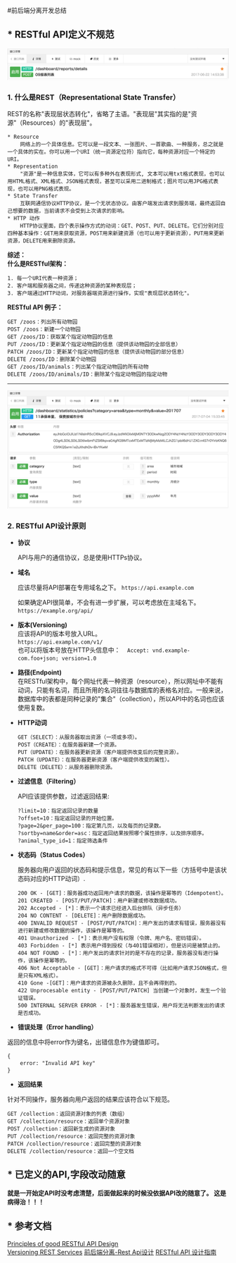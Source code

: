 #前后端分离开发总结

## * RESTful API定义不规范
![不规范的例子](https://github.com/Summer-Zhang/RESTful/blob/master/%E5%B1%8F%E5%B9%95%E5%BF%AB%E7%85%A7%202017-07-07%20%E4%B8%8B%E5%8D%8812.46.42.png)

### 1. 什么是REST（Representational State Transfer）
REST的名称"表现层状态转化"，省略了主语。"表现层"其实指的是"资源"（Resources）的"表现层"。

	* Resource
		网络上的一个具体信息。它可以是一段文本、一张图片、一首歌曲、一种服务，总之就是一个具体的实在。你可以用一个URI（统一资源定位符）指向它，每种资源对应一个特定的URI。
	* Representation
		"资源"是一种信息实体，它可以有多种外在表现形式, 文本可以用txt格式表现，也可以用HTML格式、XML格式、JSON格式表现，甚至可以采用二进制格式；图片可以用JPG格式表现，也可以用PNG格式表现。
	* State Transfer
		互联网通信协议HTTP协议，是一个无状态协议。由客户端发出请求到服务端，最终返回自己想要的数据，当前请求不会受到上次请求的影响。
	* HTTP 动作
		HTTP协议里面，四个表示操作方式的动词：GET、POST、PUT、DELETE。它们分别对应四种基本操作：GET用来获取资源，POST用来新建资源（也可以用于更新资源），PUT用来更新资源，DELETE用来删除资源。
**综述：  
 什么是RESTful架构：** 

	1. 每一个URI代表一种资源； 
	2. 客户端和服务器之间，传递这种资源的某种表现层；
	3. 客户端通过HTTP动词，对服务器端资源进行操作，实现"表现层状态转化"。

**RESTful API 例子：** 

	GET /zoos：列出所有动物园
	POST /zoos：新建一个动物园
	GET /zoos/ID：获取某个指定动物园的信息
	PUT /zoos/ID：更新某个指定动物园的信息（提供该动物园的全部信息）
	PATCH /zoos/ID：更新某个指定动物园的信息（提供该动物园的部分信息）
	DELETE /zoos/ID：删除某个动物园
	GET /zoos/ID/animals：列出某个指定动物园的所有动物
	DELETE /zoos/ID/animals/ID：删除某个指定动物园的指定动物

------

![不规范的例子](https://github.com/Summer-Zhang/RESTful/blob/master/%E5%B1%8F%E5%B9%95%E5%BF%AB%E7%85%A7%202017-07-07%20%E4%B8%8B%E5%8D%8812.48.26.png)

### 2. RESTful API设计原则
*  **协议**  

	API与用户的通信协议，总是使用HTTPs协议。
*  **域名** 

	应该尽量将API部署在专用域名之下。
	` https://api.example.com `
	
	如果确定API很简单，不会有进一步扩展，可以考虑放在主域名下。
	` https://example.org/api/ `
	
*  **版本(Versioning)**  
	应该将API的版本号放入URL。  
	` https://api.example.com/v1/ `  
	也可以将版本号放在HTTP头信息中：
	`　Accept: vnd.example-com.foo+json; version=1.0 `
*  **路径(Endpoint)**  
	在RESTful架构中，每个网址代表一种资源（resource），所以网址中不能有动词，只能有名词，而且所用的名词往往与数据库的表格名对应。一般来说，数据库中的表都是同种记录的"集合"（collection），所以API中的名词也应该使用复数。

*  **HTTP动词**

	```
	GET（SELECT）：从服务器取出资源（一项或多项）。  
	POST（CREATE）：在服务器新建一个资源。  
	PUT（UPDATE）：在服务器更新资源（客户端提供改变后的完整资源）。  
	PATCH（UPDATE）：在服务器更新资源（客户端提供改变的属性）。  
	DELETE（DELETE）：从服务器删除资源。  
	```
	
*  **过滤信息（Filtering）**

	API应该提供参数，过滤返回结果:
	
	```
	?limit=10：指定返回记录的数量
	?offset=10：指定返回记录的开始位置。
	?page=2&per_page=100：指定第几页，以及每页的记录数。
	?sortby=name&order=asc：指定返回结果按照哪个属性排序，以及排序顺序。
	?animal_type_id=1：指定筛选条件
	```
*  **状态码（Status Codes）**

	服务器向用户返回的状态码和提示信息，常见的有以下一些（方括号中是该状态码对应的HTTP动词）.

	```
	200 OK - [GET]：服务器成功返回用户请求的数据，该操作是幂等的（Idempotent）。
	201 CREATED - [POST/PUT/PATCH]：用户新建或修改数据成功。
	202 Accepted - [*]：表示一个请求已经进入后台排队（异步任务）
	204 NO CONTENT - [DELETE]：用户删除数据成功。
	400 INVALID REQUEST - [POST/PUT/PATCH]：用户发出的请求有错误，服务器没有进行新建或修改数据的操作，该操作是幂等的。
	401 Unauthorized - [*]：表示用户没有权限（令牌、用户名、密码错误）。
	403 Forbidden - [*] 表示用户得到授权（与401错误相对），但是访问是被禁止的。
	404 NOT FOUND - [*]：用户发出的请求针对的是不存在的记录，服务器没有进行操作，该操作是幂等的。
	406 Not Acceptable - [GET]：用户请求的格式不可得（比如用户请求JSON格式，但是只有XML格式）。
	410 Gone -[GET]：用户请求的资源被永久删除，且不会再得到的。
	422 Unprocesable entity - [POST/PUT/PATCH] 当创建一个对象时，发生一个验证错误。
	500 INTERNAL SERVER ERROR - [*]：服务器发生错误，用户将无法判断发出的请求是否成功。
	```
*  **错误处理（Error handling）**

返回的信息中将error作为键名，出错信息作为键值即可。

```
{
    error: "Invalid API key"
}
```
*  **返回结果**

针对不同操作，服务器向用户返回的结果应该符合以下规范。

```
GET /collection：返回资源对象的列表（数组）
GET /collection/resource：返回单个资源对象
POST /collection：返回新生成的资源对象
PUT /collection/resource：返回完整的资源对象
PATCH /collection/resource：返回完整的资源对象
DELETE /collection/resource：返回一个空文档
```

	
## * 已定义的API,字段改动随意
**就是一开始定API时没考虑清楚，后面做起来的时候没依据API改的随意了。 这是病得治！！！**
## * 参考文档
[Principles of good RESTful API Design](https://codeplanet.io/principles-good-restful-api-design/)  
[Versioning REST Services](http://www.informit.com/articles/article.aspx?p=1566460)
[前后端分离-Rest Api设计](http://bbear.me/qian-hou-duan-fen-chi-tr/)
[RESTful API 设计指南](http://www.ruanyifeng.com/blog/2014/05/restful_api.html)
